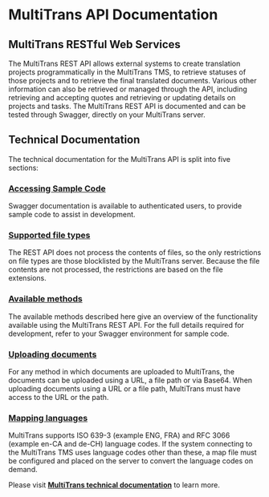 # MultiTrans API Documentation #
## MultiTrans RESTful Web Services ##
The MultiTrans REST API allows external systems to create translation projects programmatically in the MultiTrans TMS, to retrieve statuses of those projects and to retrieve the final translated documents. Various other information can also be retrieved or managed through the API, including retrieving and accepting quotes and retrieving or updating details on projects and tasks. The MultiTrans REST API is documented and can be tested through Swagger, directly on your MultiTrans server. 

## Technical Documentation ##
The technical documentation for the MultiTrans API is split into five sections:

### [Accessing Sample Code](https://docs.rws.com/785465/816309/sdl-multitrans/accessing-sample-code) ###
Swagger documentation is available to authenticated users, to provide sample code to assist in development.

### [Supported file types](https://docs.rws.com/785465/816340/sdl-multitrans/supported-file-types) ###
The REST API does not process the contents of files, so the only restrictions on file types are those blocklisted by the MultiTrans server. Because the file contents are not processed, the restrictions are based on the file extensions.

### [Available methods](https://docs.rws.com/785465/816345/sdl-multitrans/available-methods) ###
The available methods described here give an overview of the functionality available using the MultiTrans REST API. For the full details required for development, refer to your Swagger environment for sample code.

### [Uploading documents](https://docs.rws.com/785465/816946/sdl-multitrans/uploading-documents) ###
For any method in which documents are uploaded to MultiTrans, the documents can be uploaded using a URL, a file path or via Base64. When uploading documents using a URL or a file path, MultiTrans must have access to the URL or the path.

### [Mapping languages](https://docs.rws.com/785465/816953/sdl-multitrans/mapping-languages) ###
MultiTrans supports ISO 639-3 (example ENG, FRA) and RFC 3066 (example en-CA and de-CH) language codes. If the system connecting to the MultiTrans TMS uses language codes other than these, a map file must be configured and placed on the server to convert the language codes on demand.

Please visit **[MultiTrans technical documentation](https://docs.rws.com/785465/816303/sdl-multitrans/rest-api)** to learn more.
